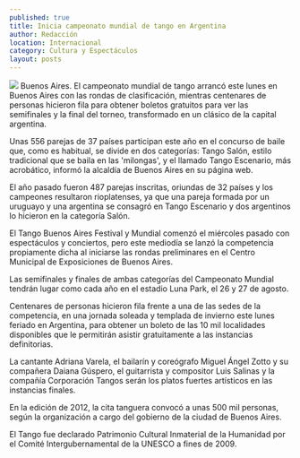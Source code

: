 ```yaml
---
published: true
title: Inicia campeonato mundial de tango en Argentina
author: Redacción
location: Internacional
category: Cultura y Espectáculos
layout: posts
---
```


![](http://i.imgur.com/7OV8iWBm.jpg)
Buenos Aires. El campeonato mundial de tango arrancó este lunes en Buenos Aires con las rondas de clasificación, mientras centenares de personas hicieron fila para obtener boletos gratuitos para ver las semifinales y la final del torneo, transformado en un clásico de la capital argentina.

Unas 556 parejas de 37 países participan este año en el concurso de baile que, como es habitual, se divide en dos categorías: Tango Salón, estilo tradicional que se baila en las 'milongas', y el llamado Tango Escenario, más acrobático, informó la alcaldía de Buenos Aires en su página web.


El año pasado fueron 487 parejas inscritas, oriundas de 32 países y los campeones resultaron rioplatenses, ya que una pareja formada por un uruguayo y una argentina se consagró en Tango Escenario y dos argentinos lo hicieron en la categoría Salón.


El Tango Buenos Aires Festival y Mundial comenzó el miércoles pasado con espectáculos y conciertos, pero este mediodía se lanzó la competencia propiamente dicha al iniciarse las rondas preliminares en el Centro Municipal de Exposiciones de Buenos Aires.

Las semifinales y finales de ambas categorías del Campeonato Mundial tendrán lugar como cada año en el estadio Luna Park, el 26 y 27 de agosto.

Centenares de personas hicieron fila frente a una de las sedes de la competencia, en una jornada soleada y templada de invierno este lunes feriado en Argentina, para obtener un boleto de las 10 mil localidades disponibles que le permitirán asistir gratuitamente a las instancias definitorias.

La cantante Adriana Varela, el bailarín y coreógrafo Miguel Ángel Zotto y su compañera Daiana Gúspero, el guitarrista y compositor Luis Salinas y la compañía Corporación Tangos serán los platos fuertes artísticos en las instancias finales.

En la edición de 2012, la cita tanguera convocó a unas 500 mil personas, según la organización a cargo del gobierno de la ciudad de Buenos Aires.

El Tango fue declarado Patrimonio Cultural Inmaterial de la Humanidad por el Comité Intergubernamental de la UNESCO a fines de 2009.

 

